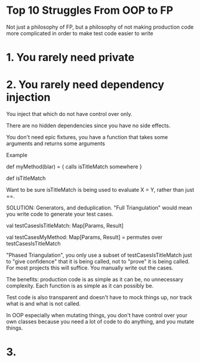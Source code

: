 # Top 10 Struggles From OOP to FP

Not just a philosophy of FP, but a philosophy of not making production code more complicated in order to make test code easier to write

# 1. You rarely need private

# 2. You rarely need dependency injection

You inject that which do not have control over only.

There are no hidden dependencies since you have no side effects.

You don't need epic fixtures, you have a function that takes some arguments and returns some arguments

Example

def myMethod(blar) = {
  calls isTitleMatch somewhere
}

def isTitleMatch

Want to be sure isTitleMatch is being used to evaluate X = Y, rather than just ==.

SOLUTION: Generators, and deduplication.  "Full Triangulation" would mean you write code to generate your test cases.


val testCasesIsTitleMatch: Map[Params, Result]

val testCasesMyMethod: Map[Params, Result] = permutes over testCasesIsTitleMatch

"Phased Triangulation", you only use a subset of testCasesIsTitleMatch just to "give confidence" that it is being called, not to "prove" it is being called. For most projects this will suffice. You manually write out the cases.


The benefits: production code is as simple as it can be, no unnecessary complexity. Each function is as simple as it can possibly be.

Test code is also transparent and doesn't have to mock things up, nor track what is and what is not called.



In OOP especially when mutating things, you don't have control over your own classes because you need a lot of code to do anything, and you mutate things. 


# 3. 

